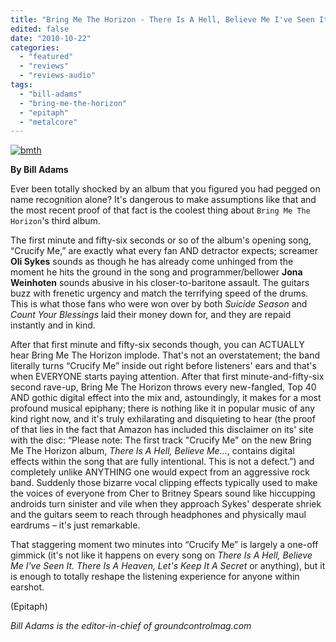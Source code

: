 ```yaml
---
title: "Bring Me The Horizon - There Is A Hell, Believe Me I've Seen It. There Is A Heaven, Let's Keep It A Secret"
edited: false
date: "2010-10-22"
categories:
  - "featured"
  - "reviews"
  - "reviews-audio"
tags:
  - "bill-adams"
  - "bring-me-the-horizon"
  - "epitaph"
  - "metalcore"
---
```


[![](http://www.hellbound.ca/wp-content/uploads/2010/10/bmth.jpg "bmth")](http://www.hellbound.ca/wp-content/uploads/2010/10/bmth.jpg)

**By Bill Adams**

Ever been totally shocked by an album that you figured you had pegged on name recognition alone? It's dangerous to make assumptions like that and the most recent proof of that fact is the coolest thing about `Bring Me The Horizon`'s third album.

The first minute and fifty-six seconds or so of the album's opening song, “Crucify Me,” are exactly what every fan AND detractor expects; screamer **Oli Sykes** sounds as though he has already come unhinged from the moment he hits the ground in the song and programmer/bellower **Jona Weinhoten** sounds abusive in his closer-to-baritone assault. The guitars buzz with frenetic urgency and match the terrifying speed of the drums. This is what those fans who were won over by both _Suicide Season_ and _Count Your Blessings_ laid their money down for, and they are repaid instantly and in kind.

After that first minute and fifty-six seconds though, you can ACTUALLY hear Bring Me The Horizon implode. That's not an overstatement; the band literally turns “Crucify Me” inside out right before listeners' ears and that's when EVERYONE starts paying attention. After that first minute-and-fifty-six second rave-up, Bring Me The Horizon throws every new-fangled, Top 40 AND gothic digital effect into the mix and, astoundingly, it makes for a most profound musical epiphany; there is nothing like it in popular music of any kind right now, and it's truly exhilarating and disquieting to hear (the proof of that lies in the fact that Amazon has included this disclaimer on its' site with the disc: “Please note: The first track "Crucify Me" on the new Bring Me The Horizon album, _There Is A Hell, Believe Me..._, contains digital effects within the song that are fully intentional. This is not a defect.”) and completely unlike ANYTHING one would expect from an aggressive rock band. Suddenly those bizarre vocal clipping effects typically used to make the voices of everyone from Cher to Britney Spears sound like hiccupping androids turn sinister and vile when they approach Sykes' desperate shriek and the guitars seem to reach through headphones and physically maul eardrums – it's just remarkable.

That staggering moment two minutes into “Crucify Me” is largely a one-off gimmick (it's not like it happens on every song on _There Is A Hell, Believe Me I've Seen It. There Is A Heaven, Let's Keep It A Secret_ or anything), but it is enough to totally reshape the listening experience for anyone within earshot.

(Epitaph)

_Bill Adams is the editor-in-chief of groundcontrolmag.com_
